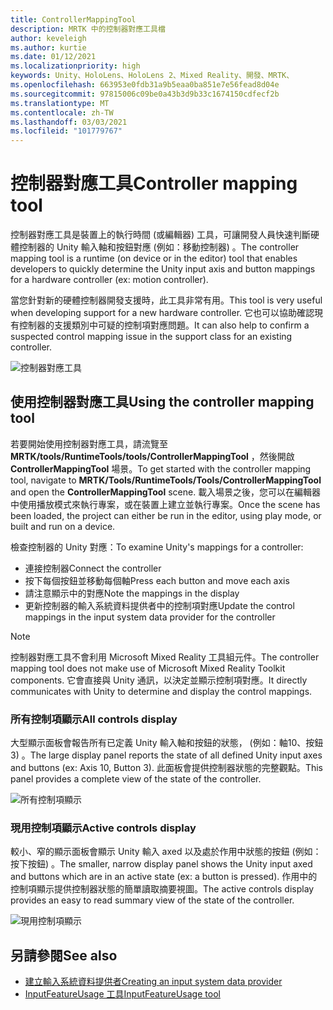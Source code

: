 ```yaml
---
title: ControllerMappingTool
description: MRTK 中的控制器對應工具檔
author: keveleigh
ms.author: kurtie
ms.date: 01/12/2021
ms.localizationpriority: high
keywords: Unity、HoloLens、HoloLens 2、Mixed Reality、開發、MRTK、
ms.openlocfilehash: 663953e0fdb31a9b5eaa0ba851e7e56fead8d04e
ms.sourcegitcommit: 97815006c09be0a43b3d9b33c1674150cdfecf2b
ms.translationtype: MT
ms.contentlocale: zh-TW
ms.lasthandoff: 03/03/2021
ms.locfileid: "101779767"
---
```

# <a name="controller-mapping-tool"></a><span data-ttu-id="c6c63-104">控制器對應工具</span><span class="sxs-lookup"><span data-stu-id="c6c63-104">Controller mapping tool</span></span>

<span data-ttu-id="c6c63-105">控制器對應工具是裝置上的執行時間 (或編輯器) 工具，可讓開發人員快速判斷硬體控制器的 Unity 輸入軸和按鈕對應 (例如：移動控制器) 。</span><span class="sxs-lookup"><span data-stu-id="c6c63-105">The controller mapping tool is a runtime (on device or in the editor) tool that enables developers to quickly determine the Unity input axis and button mappings for a hardware controller (ex: motion controller).</span></span>

<span data-ttu-id="c6c63-106">當您針對新的硬體控制器開發支援時，此工具非常有用。</span><span class="sxs-lookup"><span data-stu-id="c6c63-106">This tool is very useful when developing support for a new hardware controller.</span></span> <span data-ttu-id="c6c63-107">它也可以協助確認現有控制器的支援類別中可疑的控制項對應問題。</span><span class="sxs-lookup"><span data-stu-id="c6c63-107">It can also help to confirm a suspected control mapping issue in the support class for an existing controller.</span></span>

![控制器對應工具](../images/controller-mapping-tool/ControllerMappingTool.png)

## <a name="using-the-controller-mapping-tool"></a><span data-ttu-id="c6c63-109">使用控制器對應工具</span><span class="sxs-lookup"><span data-stu-id="c6c63-109">Using the controller mapping tool</span></span>

<span data-ttu-id="c6c63-110">若要開始使用控制器對應工具，請流覽至 **MRTK/tools/RuntimeTools/tools/ControllerMappingTool** ，然後開啟 **ControllerMappingTool** 場景。</span><span class="sxs-lookup"><span data-stu-id="c6c63-110">To get started with the controller mapping tool, navigate to **MRTK/Tools/RuntimeTools/Tools/ControllerMappingTool** and open the **ControllerMappingTool** scene.</span></span> <span data-ttu-id="c6c63-111">載入場景之後，您可以在編輯器中使用播放模式來執行專案，或在裝置上建立並執行專案。</span><span class="sxs-lookup"><span data-stu-id="c6c63-111">Once the scene has been loaded, the project can either be run in the editor, using play mode, or built and run on a device.</span></span>

<span data-ttu-id="c6c63-112">檢查控制器的 Unity 對應：</span><span class="sxs-lookup"><span data-stu-id="c6c63-112">To examine Unity's mappings for a controller:</span></span>

- <span data-ttu-id="c6c63-113">連接控制器</span><span class="sxs-lookup"><span data-stu-id="c6c63-113">Connect the controller</span></span>
- <span data-ttu-id="c6c63-114">按下每個按鈕並移動每個軸</span><span class="sxs-lookup"><span data-stu-id="c6c63-114">Press each button and move each axis</span></span>
- <span data-ttu-id="c6c63-115">請注意顯示中的對應</span><span class="sxs-lookup"><span data-stu-id="c6c63-115">Note the mappings in the display</span></span>
- <span data-ttu-id="c6c63-116">更新控制器的輸入系統資料提供者中的控制項對應</span><span class="sxs-lookup"><span data-stu-id="c6c63-116">Update the control mappings in the input system data provider for the controller</span></span>

> [!NOTE]
> <span data-ttu-id="c6c63-117">控制器對應工具不會利用 Microsoft Mixed Reality 工具組元件。</span><span class="sxs-lookup"><span data-stu-id="c6c63-117">The controller mapping tool does not make use of Microsoft Mixed Reality Toolkit components.</span></span> <span data-ttu-id="c6c63-118">它會直接與 Unity 通訊，以決定並顯示控制項對應。</span><span class="sxs-lookup"><span data-stu-id="c6c63-118">It directly communicates with Unity to determine and display the control mappings.</span></span>

### <a name="all-controls-display"></a><span data-ttu-id="c6c63-119">所有控制項顯示</span><span class="sxs-lookup"><span data-stu-id="c6c63-119">All controls display</span></span>

<span data-ttu-id="c6c63-120">大型顯示面板會報告所有已定義 Unity 輸入軸和按鈕的狀態， (例如：軸10、按鈕 3) 。</span><span class="sxs-lookup"><span data-stu-id="c6c63-120">The large display panel reports the state of all defined Unity input axes and buttons (ex: Axis 10, Button 3).</span></span> <span data-ttu-id="c6c63-121">此面板會提供控制器狀態的完整觀點。</span><span class="sxs-lookup"><span data-stu-id="c6c63-121">This panel provides a complete view of the state of the controller.</span></span>

![所有控制項顯示](../images/controller-mapping-tool/AllControls.png)

### <a name="active-controls-display"></a><span data-ttu-id="c6c63-123">現用控制項顯示</span><span class="sxs-lookup"><span data-stu-id="c6c63-123">Active controls display</span></span>

<span data-ttu-id="c6c63-124">較小、窄的顯示面板會顯示 Unity 輸入 axed 以及處於作用中狀態的按鈕 (例如：按下按鈕) 。</span><span class="sxs-lookup"><span data-stu-id="c6c63-124">The smaller, narrow display panel shows the Unity input axed and buttons which are in an active state (ex: a button is pressed).</span></span> <span data-ttu-id="c6c63-125">作用中的控制項顯示提供控制器狀態的簡單讀取摘要視圖。</span><span class="sxs-lookup"><span data-stu-id="c6c63-125">The active controls display provides an easy to read summary view of the state of the controller.</span></span>

![現用控制項顯示](../images/controller-mapping-tool/ActiveControls.png)

## <a name="see-also"></a><span data-ttu-id="c6c63-127">另請參閱</span><span class="sxs-lookup"><span data-stu-id="c6c63-127">See also</span></span>

- [<span data-ttu-id="c6c63-128">建立輸入系統資料提供者</span><span class="sxs-lookup"><span data-stu-id="c6c63-128">Creating an input system data provider</span></span>](../input/CreateDataProvider.md)
- [<span data-ttu-id="c6c63-129">InputFeatureUsage 工具</span><span class="sxs-lookup"><span data-stu-id="c6c63-129">InputFeatureUsage tool</span></span>](InputFeatureUsageTool.md)
